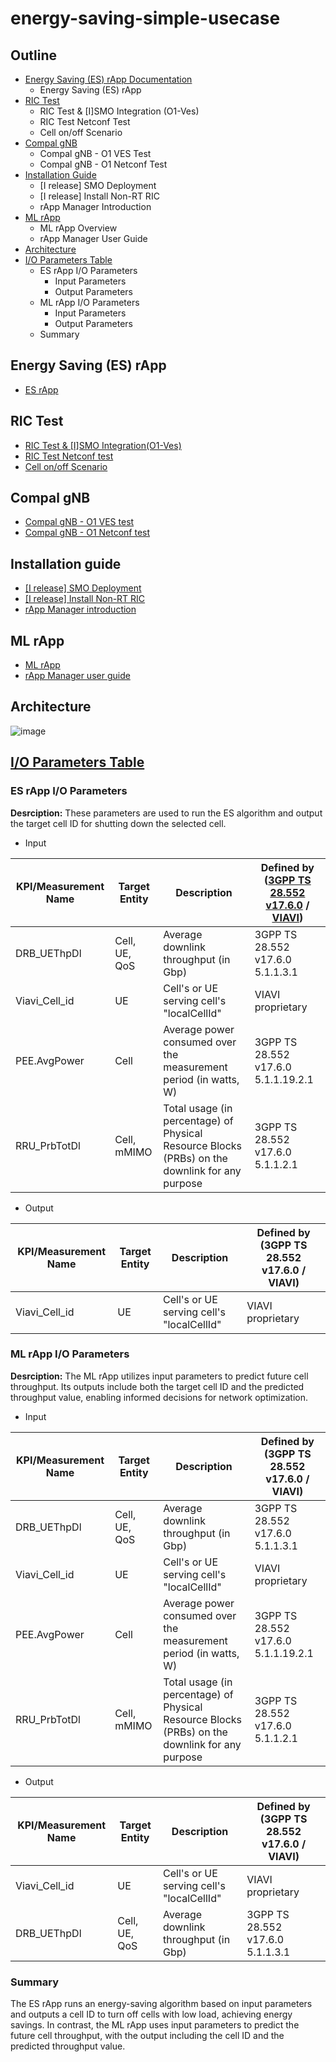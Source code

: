 # energy-saving-simple-usecase

## Outline
- [Energy Saving (ES) rApp Documentation](https://github.com/bmw-ece-ntust/energy-saving-simple-usecase/edit/master/README.md)
  - Energy Saving (ES) rApp
- [RIC Test](https://github.com/bmw-ece-ntust/energy-saving-simple-usecase/edit/master/README.md#ric-test)
  - RIC Test & [I]SMO Integration (O1-Ves)
  - RIC Test Netconf Test
  - Cell on/off Scenario
- [Compal gNB](https://github.com/bmw-ece-ntust/energy-saving-simple-usecase/edit/master/README.md#compal-gnb)
  - Compal gNB - O1 VES Test
  - Compal gNB - O1 Netconf Test
- [Installation Guide](https://github.com/bmw-ece-ntust/energy-saving-simple-usecase/edit/master/README.md#installation-guide)
  - [I release] SMO Deployment
  - [I release] Install Non-RT RIC
  - rApp Manager Introduction
- [ML rApp](https://github.com/bmw-ece-ntust/energy-saving-simple-usecase/edit/master/README.md#ml-rapp)
  - ML rApp Overview
  - rApp Manager User Guide
- [Architecture](https://github.com/bmw-ece-ntust/energy-saving-simple-usecase/edit/master/README.md#architecture)
- [I/O Parameters Table](https://github.com/bmw-ece-ntust/energy-saving-simple-usecase/edit/master/README.md#io-parameters-table)
  - ES rApp I/O Parameters
    -   Input Parameters
    -   Output Parameters
  - ML rApp I/O Parameters
    -   Input Parameters
    -   Output Parameters
  - Summary





## Energy Saving (ES) rApp
-  [ES rApp](https://github.com/bmw-ece-ntust/energy-saving-simple-usecase/tree/master/ES%20rApp)

## RIC Test
-  [RIC Test & [I]SMO Integration(O1-Ves)](https://hackmd.io/@Winnie27/r1uReJjxp)
-  [RIC Test Netconf test ](https://hackmd.io/@Winnie27/r1BajOitT)
-  [Cell on/off Scenario ](https://hackmd.io/@Winnie27/rkltXnp1T)

## Compal gNB
-  [Compal gNB - O1 VES test ](https://hackmd.io/@Winnie27/rJZXQBxmC)
-  [Compal gNB - O1 Netconf test ](https://hackmd.io/@Winnie27/rJu88bff0)


## Installation guide
-  [[I release] SMO Deployment](https://hackmd.io/@H131413/ByOoZCmDa)
-  [[I release] Install Non-RT RIC](https://hackmd.io/@Winnie27/B1hE7bwBp) 
-  [rApp Manager introduction](https://hackmd.io/@Winnie27/Bk6xb7EBT) 


## ML rApp
-  [ML rApp](https://github.com/bmw-ece-ntust/energy-saving-simple-usecase/tree/master/ML%20rApp)
-  [rApp Manager user guide](https://hackmd.io/@Winnie27/rJjXkxatp)

## Architecture
![image](https://github.com/user-attachments/assets/865db5d3-8217-42a7-af6f-0d34578d9ccc)

## [I/O Parameters Table](https://hackmd.io/EOb2BReXTpeOQ6wXwflPFA?view#IO-Parameters-Table)

### ES rApp I/O Parameters
**Desrciption:** These parameters are used to run the ES algorithm and output the target cell ID for shutting down the selected cell.
- Input
  
| KPI/Measurement Name | Target Entity | Description |Defined by ([3GPP TS 28.552 v17.6.0](https://portal.3gpp.org/desktopmodules/Specifications/SpecificationDetails.aspx?specificationId=3413) / [VIAVI](https://drive.google.com/file/d/1-1XJGd6pl0W2EnxBbraI_mbzAObB0C1n/view?usp=sharing))|
|----------|----------|---------------|---------------|
| DRB_UEThpDl| Cell, UE, QoS     | Average downlink throughput (in Gbp)  |3GPP TS 28.552 v17.6.0 5.1.1.3.1|
| Viavi_Cell_id |UE   | 	Cell's or UE serving cell's "localCellId"  |VIAVI proprietary|
| PEE.AvgPower | Cell    | Average power consumed over the measurement period (in watts, W)  |3GPP TS 28.552 v17.6.0 5.1.1.19.2.1|
| RRU_PrbTotDl | Cell, mMIMO   | 	Total usage (in percentage) of Physical Resource Blocks (PRBs) on the downlink for any purpose |3GPP TS 28.552 v17.6.0 5.1.1.2.1|

- Output

| KPI/Measurement Name | Target Entity | Description |Defined by (3GPP TS 28.552 v17.6.0 / VIAVI)|
|----------|----------|---------------|---------------|
| Viavi_Cell_id | UE   | Cell's or UE serving cell's "localCellId" |VIAVI proprietary|

### ML rApp I/O Parameters
**Desrciption:** The ML rApp utilizes input parameters to predict future cell throughput. Its outputs include both the target cell ID and the predicted throughput value, enabling informed decisions for network optimization.
- Input
  
| KPI/Measurement Name | Target Entity | Description |Defined by (3GPP TS 28.552 v17.6.0 / VIAVI)|
|----------|----------|---------------|---------------|
| DRB_UEThpDl| Cell, UE, QoS     | Average downlink throughput (in Gbp)  |3GPP TS 28.552 v17.6.0 5.1.1.3.1|
| Viavi_Cell_id |UE   | 	Cell's or UE serving cell's "localCellId"  |VIAVI proprietary|
| PEE.AvgPower | Cell    | Average power consumed over the measurement period (in watts, W)  |3GPP TS 28.552 v17.6.0 5.1.1.19.2.1|
| RRU_PrbTotDl | Cell, mMIMO   | 	Total usage (in percentage) of Physical Resource Blocks (PRBs) on the downlink for any purpose |3GPP TS 28.552 v17.6.0 5.1.1.2.1|

- Output

| KPI/Measurement Name | Target Entity | Description |Defined by (3GPP TS 28.552 v17.6.0 / VIAVI)|
|----------|----------|---------------|---------------|
| Viavi_Cell_id | UE   | Cell's or UE serving cell's "localCellId" |VIAVI proprietary|
| DRB_UEThpDl| Cell, UE, QoS     | Average downlink throughput (in Gbp)  |3GPP TS 28.552 v17.6.0 5.1.1.3.1|

### Summary

The ES rApp runs an energy-saving algorithm based on input parameters and outputs a cell ID to turn off cells with low load, achieving energy savings. In contrast, the ML rApp uses input parameters to predict the future cell throughput, with the output including the cell ID and the predicted throughput value.
